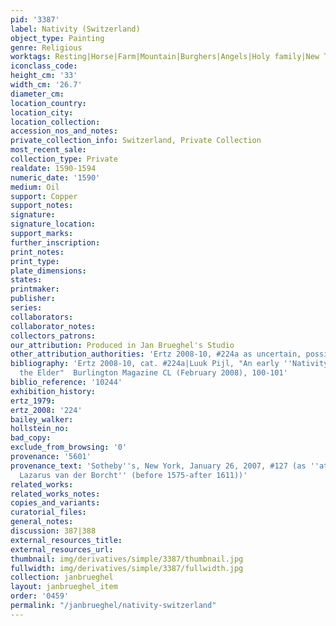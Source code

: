 ```yaml
---
pid: '3387'
label: Nativity (Switzerland)
object_type: Painting
genre: Religious
worktags: Resting|Horse|Farm|Mountain|Burghers|Angels|Holy family|New Testament
iconclass_code:
height_cm: '33'
width_cm: '26.7'
diameter_cm:
location_country:
location_city:
location_collection:
accession_nos_and_notes:
private_collection_info: Switzerland, Private Collection
most_recent_sale:
collection_type: Private
realdate: 1590-1594
numeric_date: '1590'
medium: Oil
support: Copper
support_notes:
signature:
signature_location:
support_marks:
further_inscription:
print_notes:
print_type:
plate_dimensions:
states:
printmaker:
publisher:
series:
collaborators:
collaborator_notes:
collectors_patrons:
our_attribution: Produced in Jan Brueghel's Studio
other_attribution_authorities: 'Ertz 2008-10, #224a as uncertain, possibly studio'
bibliography: 'Ertz 2008-10, cat. #224a|Luuk Pijl, "An early ''Nativity'' by Jan Brueghel
  the Elder"  Burlington Magazine CL (February 2008), 100-101'
biblio_reference: '10244'
exhibition_history:
ertz_1979:
ertz_2008: '224'
bailey_walker:
hollstein_no:
bad_copy:
exclude_from_browsing: '0'
provenance: '5601'
provenance_text: 'Sotheby''s, New York, January 26, 2007, #127 (as ''attributed to
  Lazarus van der Borcht'' (before 1575-after 1611))'
related_works:
related_works_notes:
copies_and_variants:
curatorial_files:
general_notes:
discussion: 387|388
external_resources_title:
external_resources_url:
thumbnail: img/derivatives/simple/3387/thumbnail.jpg
fullwidth: img/derivatives/simple/3387/fullwidth.jpg
collection: janbrueghel
layout: janbrueghel_item
order: '0459'
permalink: "/janbrueghel/nativity-switzerland"
---
```

